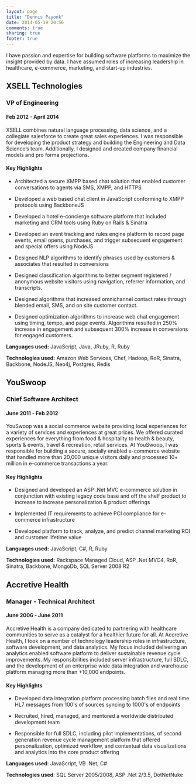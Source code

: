 ```yaml
---
layout: page
title: "Dennis Payonk"
date: 2014-05-19 20:56
comments: true
sharing: true
footer: true
---
```

I have passion and expertise for building software platforms to maximize
the insight provided by data. I have assumed roles of increasing
leadership in healthcare, e-commerce, marketing, and start-up industries.

## XSELL Technologies
### VP of Engineering
#### Feb 2012 - April 2014

XSELL combines natural language processing, data science, and a collegiate salesforce
to create great sales experiences. I was responsible for developing the product
strategy and building the Engineering and Data Science’s team.  Additionally, I
designed and created company financial models and pro forma projections.

#### Key Highlights
- Architected a secure XMPP based chat solution that enabled customer conversations to agents
via SMS, XMPP, and HTTPS

- Developed a web based chat client in JavaScript conforming to XMPP protocols using BackboneJS

- Developed a hotel e-concierge software platform that included marketing and CRM tools using Ruby on Rails & Sinatra

- Developed an event tracking and rules engine platform to record page events, email opens, purchases, and trigger
subsequent engagement and special offers using NodeJS

- Designed NLP algorithms to identify phrases used by customers & associates that resulted in conversions

- Designed classification algorithms to better segment registered / anonymous website visitors using navigation, referrer information, and transcripts.

- Designed algorithms that increased omnichannel contact rates through blended email, SMS, and on site customer contact.

- Designed optimization algorithms to increase web chat engagement using timing, tempo, and page events.  Algorithms
resulted in 250% increase in engagement and subsequent 300% increase in conversions for engaged customers.

**Languages used:** JavaScript, Java, JRuby, R, Ruby

**Technologies used:** Amazon Web Services, Chef, Hadoop, RoR, Sinatra, Backbone, NodeJS, Neo4j, Postgres, Redis


## YouSwoop
### Chief Software Architect
#### June 2011 - Feb 2012

YouSwoop was a social commerce website providing local experiences for a variety
of services and experiences at great prices.  We offered curated experiences for
everything from food & hospitality to health & beauty, sports & events,
travel & recreation, retail services.  At YouSwoop, I was responsible for building
a secure, socially enabled e-commerce website that handled more than 20,000
unique visitors daily and processed 10+ million in e-commerce transactions a year.

#### Key Highlights
- Designed and developed an ASP .Net MVC e-commerce solution in conjunction with existing legacy code base and off the shelf
 product to increase to increase personalization & product offerings

- Implemented IT requirements to achieve PCI compliance for e-commerce infrastructure

- Developed platform to track, analyze, and predict channel marketing ROI and customer lifetime value

**Languages used:** JavaScript, C#, R, Ruby

**Technologies used:** Rackspace Managed Cloud, ASP .Net MVC4, RoR, Sinatra, Backbone, MongoDb, SQL Server 2008 R2


## Accretive Health
### Manager - Technical Architect
#### June 2006 - June 2011

Accretive Health is a company dedicated to partnering with healthcare communities
to serve as a catalyst for a healthier future for all.  At Accretive Health, I took
on a number of technology leadership roles in infrastructure, software development,
and data analytics.  My focus included delivering an analytics enabled software
platform to deliver sustainable revenue cycle improvements.  My responsibilities
included server infrastructure, full SDLC, and the development of an enterprise
wide data integration and warehouse platform managing more than +10,000 endpoints.

#### Key Highlights
- Developed data integration platform processing batch files and real time HL7 messages
from 100's of sources syncing to 1000's of endpoints

- Recruited, hired, managed, and mentored a worldwide distributed development team

- Responsible for full SDLC, including pilot implementations, of second generation revenue cycle management platform
that offered personalization, optimized workflow, and contextual data visualizations
and analytics into the core product offering

**Languages used**: JavaScript, VB .Net, C#

**Technologies used**: SQL Server 2005/2008, ASP .Net 2/3.5, DotNetNuke
